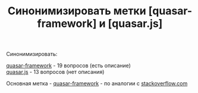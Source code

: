 ﻿---
title: "Синонимизировать метки [quasar-framework] и [quasar.js]"
se.owner.user_id: 291695
se.owner.display_name: "Arbery"
se.owner.link: "https://ru.meta.stackoverflow.com/users/291695/arbery"
se.link: "https://ru.meta.stackoverflow.com/questions/14292/%d0%a1%d0%b8%d0%bd%d0%be%d0%bd%d0%b8%d0%bc%d0%b8%d0%b7%d0%b8%d1%80%d0%be%d0%b2%d0%b0%d1%82%d1%8c-%d0%bc%d0%b5%d1%82%d0%ba%d0%b8-quasar-framework-%d0%b8-quasar-js"
se.question_id: 14292
se.post_type: question
---
<p>Синонимизировать:</p>
<p><a href="https://ru.stackoverflow.com/questions/tagged/quasar-framework" class="s-tag post-tag" title="показать вопросы с меткой [quasar-framework]" aria-label="показать вопросы с меткой [quasar-framework]" rel="tag" aria-labelledby="tag-quasar-framework-tooltip-container" data-tag-menu-origin="Unknown">quasar-framework</a> - 19 вопросов (есть описание)<br />
<a href="https://ru.stackoverflow.com/questions/tagged/quasar.js" class="s-tag post-tag" title="показать вопросы с меткой [quasar.js]" aria-label="показать вопросы с меткой [quasar.js]" rel="tag" aria-labelledby="tag-quasar.js-tooltip-container" data-tag-menu-origin="Unknown">quasar.js</a> - 13 вопросов (нет описания)</p>
<p>Основная метка - <a href="https://ru.stackoverflow.com/questions/tagged/quasar-framework" class="s-tag post-tag" title="показать вопросы с меткой [quasar-framework]" aria-label="показать вопросы с меткой [quasar-framework]" rel="tag" aria-labelledby="tag-quasar-framework-tooltip-container" data-tag-menu-origin="Unknown">quasar-framework</a> - по аналогии c <a href="https://stackoverflow.com/questions/tagged/quasar-framework">stackoverflow.com</a></p>

